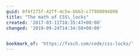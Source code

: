 ```yaml
---
guid: 0f4f275f-42ff-4c5e-bbb3-c77980094090
title: "The math of CSS\_locks"
created: '2017-03-11T18:35:47+00:00'
changed: '2019-09-24T14:34:50+00:00'


bookmark_of: 'https://fvsch.com/code/css-locks/'
---
```




